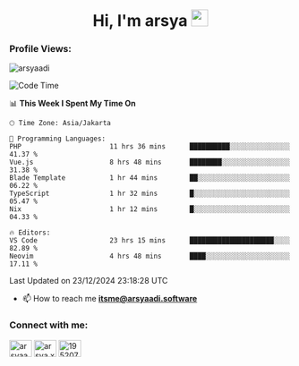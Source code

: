 <h1 align="center">Hi, I'm arsya 
  <img src="https://media.giphy.com/media/hvRJCLFzcasrR4ia7z/giphy.gif" width="30px"/>
</h1>

<p align="left"> <h3>Profile Views:</h3> <img src="https://komarev.com/ghpvc/?username=arsyaadi&label=Profile%20views&color=0e75b6&style=flat" alt="arsyaadi" /> </p>

<!--START_SECTION:waka-->
![Code Time](http://img.shields.io/badge/Code%20Time-3%2C528%20hrs%2020%20mins-blue)

📊 **This Week I Spent My Time On** 

```text
🕑︎ Time Zone: Asia/Jakarta

💬 Programming Languages: 
PHP                      11 hrs 36 mins      ██████████░░░░░░░░░░░░░░░   41.37 % 
Vue.js                   8 hrs 48 mins       ████████░░░░░░░░░░░░░░░░░   31.38 % 
Blade Template           1 hr 44 mins        ██░░░░░░░░░░░░░░░░░░░░░░░   06.22 % 
TypeScript               1 hr 32 mins        █░░░░░░░░░░░░░░░░░░░░░░░░   05.47 % 
Nix                      1 hr 12 mins        █░░░░░░░░░░░░░░░░░░░░░░░░   04.33 % 

🔥 Editors: 
VS Code                  23 hrs 15 mins      █████████████████████░░░░   82.89 % 
Neovim                   4 hrs 48 mins       ████░░░░░░░░░░░░░░░░░░░░░   17.11 % 
```


 Last Updated on 23/12/2024 23:18:28 UTC
<!--END_SECTION:waka-->

- 📫 How to reach me **itsme@arsyaadi.software**


<h3 align="left">Connect with me:</h3>
<p align="left">
<a href="https://linkedin.com/in/arsyaadi" target="blank"><img align="center" src="https://raw.githubusercontent.com/rahuldkjain/github-profile-readme-generator/master/src/images/icons/Social/linked-in-alt.svg" alt="arsyaadi" height="30" width="40" /></a>
<a href="https://fb.com/arsya.xkz" target="blank"><img align="center" src="https://raw.githubusercontent.com/rahuldkjain/github-profile-readme-generator/master/src/images/icons/Social/facebook.svg" alt="arsya.xkz" height="30" width="40" /></a>
<a href="https://stackoverflow.com/users/19520749" target="blank"><img align="center" src="https://raw.githubusercontent.com/rahuldkjain/github-profile-readme-generator/master/src/images/icons/Social/stack-overflow.svg" alt="19520749" height="30" width="40" /></a>
</p>
